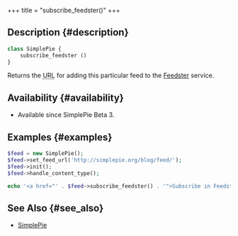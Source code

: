 +++
title = "subscribe_feedster()"
+++

## Description {#description}

```php
class SimplePie {
    subscribe_feedster ()
}
```

Returns the <abbr title="Uniform Resource Locator">URL</abbr> for adding this particular feed to the [Feedster](http://www.feedster.com/) service.

## Availability {#availability}

- Available since SimplePie Beta 3.

## Examples {#examples}

```php
$feed = new SimplePie();
$feed->set_feed_url('http://simplepie.org/blog/feed/');
$feed->init();
$feed->handle_content_type();

echo '<a href="' . $feed->subscribe_feedster() . '">Subscribe in Feedster</a>';
```

## See Also {#see_also}

- [SimplePie](@/wiki/reference/simplepie/_index.md)
